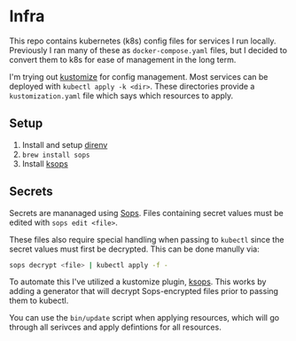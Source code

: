 # Infra

This repo contains kubernetes (k8s) config files for services I run locally.
Previously I ran many of these as `docker-compose.yaml` files, but I decided to
convert them to k8s for ease of management in the long term.

I'm trying out [kustomize] for config management. Most services can be deployed
with `kubectl apply -k <dir>`. These directories provide a `kustomization.yaml`
file which says which resources to apply.

[kustomize]: https://kustomize.io/

## Setup

1. Install and setup [direnv](https://github.com/direnv/direnv)
2. `brew install sops`
3. Install [ksops](https://github.com/viaduct-ai/kustomize-sops?tab=readme-ov-file#installation)


## Secrets

Secrets are mananaged using [Sops]. Files containing secret values must be
edited with `sops edit <file>`.

These files also require special handling when passing to `kubectl` since the
secret values must first be decrypted. This can be done manully via:

```bash
sops decrypt <file> | kubectl apply -f -
```

To automate this I've utilized a kustomize plugin, [ksops]. This works by
adding a generator that will decrypt Sops-encrypted files prior to passing them
to kubectl.

You can use the `bin/update` script when applying resources, which will go
through all serivces and apply defintions for all resources.

[Sops]: https://github.com/getsops/sops
[ksops]: https://github.com/viaduct-ai/kustomize-sops
